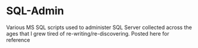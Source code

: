 # SQL-Admin

Various MS SQL scripts used to administer SQL Server collected across the ages that I grew tired of re-writing/re-discovering.  Posted here for reference

